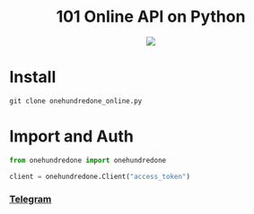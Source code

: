 
<h1 align="center">
  <br>
  101 Online API on Python
  <br>
</h1>

<p align="center">
  <a href="https://discord.gg/AsYzxRfT6J"><img src="https://bit.ly/32neyjM"></a>
</p>

# Install
```
git clone onehundredone_online.py
```

# Import and Auth
```python
from onehundredone import onehundredone

client = onehundredone.Client("access_token")
```

### [Telegram](https://t.me/zakovskiy)
